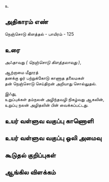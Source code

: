 உ


## அதிகாரம் எண்

நெஞ்சொடு கிளத்தல் - பாயிரம் - 125	
## உரை

அஃதாவது _( நெஞ்சொடு கிளத்தலாவது )_,  

ஆற்றாமை மீதூரத்  
தனக்கு ஓர் பற்றுக்கோடு காணாத தலைமகள்  
தன் நெஞ்சொடு செய்திறன் அறியாது சொல்லுதல்.  

இஃது,  
உறுப்புக்கள் தம்நலன் அழிந்தவழி நிகழ்வது ஆகலின்,  
உறுப்பு நலன் அழிதலின் பின் வைக்கப்பட்டது.

## உயர் வள்ளுவ வகுப்பு காணொளி


## உயர் வள்ளுவ வகுப்பு ஒலி அமைவு 


## கூடுதல் குறிப்புகள்


## ஆங்கில விளக்கம்

